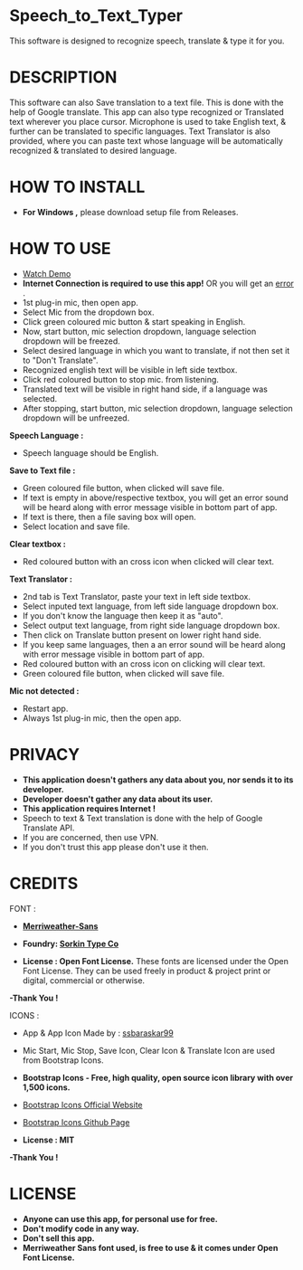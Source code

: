 # Speech_to_Text_Typer
This software is designed to recognize speech, translate &amp; type it for you.

# **DESCRIPTION**
This software can also Save translation to a text file. This is done with the help of Google translate. This app can also type recognized or Translated text wherever you place cursor. Microphone is used to take English text, & further can be translated to specific languages. Text Translator is also provided, where you can paste text whose language will be automatically recognized & translated to desired language.

# HOW TO INSTALL
 - **For Windows ,** please download setup file from Releases.

# HOW TO USE
- [Watch Demo](https://drive.google.com/file/d/1lRYs_1CSeEHPctPkyfyqKbwKdWiHDtE3/view?usp=sharing)
- **Internet Connection is required to use this app!** OR you will get an [error](https://drive.google.com/file/d/19auxgNl35u2OIHcoKWrpRUtfndjRhHrS/view?usp=sharing) .
- 1st plug-in mic, then open app.
- Select Mic from the dropdown box.
- Click green coloured mic button & start speaking in English.
- Now, start button, mic selection dropdown, language selection dropdown will be freezed.
- Select desired language in which you want to translate, if not then set it to "Don't Translate".
- Recognized english text will be visible in left side textbox.
- Click red coloured button to stop mic. from listening.
- Translated text will be visible in right hand side, if a language was selected.
- After stopping, start button, mic selection dropdown, language selection dropdown will be unfreezed.

**Speech Language :**
  - Speech language should be English.

**Save to Text file :**
  - Green coloured file button, when clicked will save file.
  - If text is empty in above/respective textbox, you will get an error sound will be heard along with error 	message visible in bottom part of app.
  - If text is there, then a file saving box will open.
  - Select location and save file.

**Clear textbox :**
  - Red coloured button with an cross icon when clicked will clear text.

**Text Translator :**
  - 2nd tab is Text Translator, paste your text in left side textbox.
  - Select inputed text language, from left side language dropdown box.
  - If you don't know the language then keep it as "auto".
  - Select output text language, from right side language dropdown box.
  - Then click on  Translate button present on lower right hand side.
  - If you keep same languages, then a an error sound will be heard along with error message visible in bottom part of app.
  - Red coloured button with an cross icon on clicking will clear text.
  - Green coloured file button, when clicked will save file.

**Mic not detected :**
  - Restart app.
  - Always 1st plug-in mic, then the open app.

# **PRIVACY**
- **This application doesn't gathers any data about you, nor sends it to its developer.**
- **Developer doesn't gather any data about its user.**
- **This application requires Internet !**
- Speech to text & Text translation is done with the help of Google Translate API.
- If you are concerned, then use VPN.
- If you don't trust this app please don't use it then.

# **CREDITS**
FONT :
- **[Merriweather-Sans](https://github.com/SorkinType/Merriweather-Sans)**
- **Foundry: [Sorkin Type Co](http://sorkintype.com/)**

- **License : Open Font License.** These fonts are licensed under the Open Font License. They can be used freely in product & project print or digital, commercial or otherwise. 

**-Thank You !**

ICONS :
- App & App Icon Made by : [ssbaraskar99](https://github.com/ssbaraskar99)
- Mic Start, Mic Stop, Save Icon, Clear Icon & Translate Icon are used from Bootstrap Icons.
- **Bootstrap Icons - Free, high quality, open source icon library with over 1,500 icons.**
- [Bootstrap Icons Official Website](https://icons.getbootstrap.com)
- [Bootstrap Icons Github Page](https://github.com/twbs/icons)

- **License : MIT**

**-Thank You !**

# **LICENSE**
- **Anyone can use this app, for personal use for free.**
- **Don't modify code in any way.**
- **Don't sell this app.**
- **Merriweather Sans font used, is free to use & it comes under Open Font License.**

